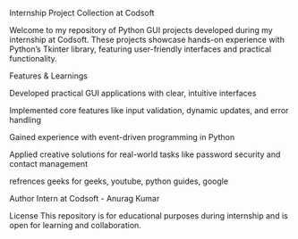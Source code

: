 Internship Project Collection at Codsoft

Welcome to my repository of Python GUI projects developed during my internship at Codsoft. These projects showcase hands-on experience with Python’s Tkinter library, featuring user-friendly interfaces and practical functionality.

Features & Learnings

Developed practical GUI applications with clear, intuitive interfaces

Implemented core features like input validation, dynamic updates, and error handling

Gained experience with event-driven programming in Python

Applied creative solutions for real-world tasks like password security and contact management

refrences
geeks for geeks, youtube, python guides, google

Author
Intern at Codsoft - Anurag Kumar

License
This repository is for educational purposes during internship and is open for learning and collaboration.
